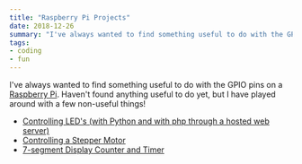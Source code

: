 ```yaml
---
title: "Raspberry Pi Projects"
date: 2018-12-26
summary: "I've always wanted to find something useful to do with the GPIO pins on a Raspberry Pi.  Haven't found anything useful to do yet, but I have played around with a few non-useful things!"
tags:
- coding
- fun
---
```


I've always wanted to find something useful to do with the GPIO pins on a [Raspberry Pi](https://www.raspberrypi.org/).  Haven't found anything useful to do yet, but I have played around with a few non-useful things!

 * [Controlling LED's (with Python and with php through a hosted web server)](https://github.com/zjrohrbach/rpi-leds)
 * [Controlling a Stepper Motor](https://github.com/zjrohrbach/rpi-steppermotor)
 * [7-segment Display Counter and Timer](https://github.com/zjrohrbach/rpi-timer)